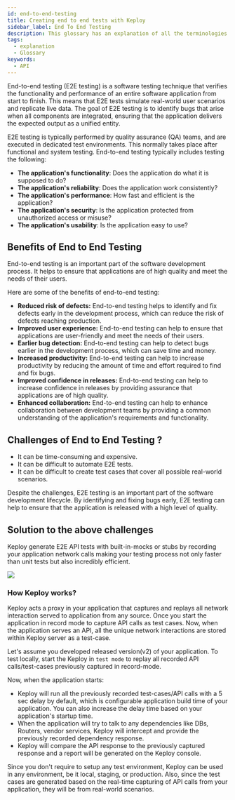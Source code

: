 ```yaml
---
id: end-to-end-testing
title: Creating end to end tests with Keploy
sidebar_label: End To End Testing
description: This glossary has an explanation of all the terminologies that beginners find difficult to understand at first glance.
tags:
  - explanation
  - Glossary
keywords:
  - API
---
```


End-to-end testing (E2E testing) is a software testing technique that verifies the functionality and performance of an entire software application from start to finish. This means that E2E tests simulate real-world user scenarios and replicate live data. The goal of E2E testing is to identify bugs that arise when all components are integrated, ensuring that the application delivers the expected output as a unified entity.

E2E testing is typically performed by quality assurance (QA) teams, and are executed in dedicated test environments. This normally takes place after functional and system testing. End-to-end testing typically includes testing the following:

- **The application's functionality**: Does the application do what it is supposed to do?
- **The application's reliability**: Does the application work consistently?
- **The application's performance**: How fast and efficient is the application?
- **The application's security**: Is the application protected from unauthorized access or misuse?
- **The application's usability**: Is the application easy to use?

## Benefits of End to End Testing

End-to-end testing is an important part of the software development process. It helps to ensure that applications are of high quality and meet the needs of their users.

Here are some of the benefits of end-to-end testing:

- **Reduced risk of defects:** End-to-end testing helps to identify and fix defects early in the development process, which can reduce the risk of defects reaching production.
- **Improved user experience:** End-to-end testing can help to ensure that applications are user-friendly and meet the needs of their users.
- **Earlier bug detection:** End-to-end testing can help to detect bugs earlier in the development process, which can save time and money.
- **Increased productivity:** End-to-end testing can help to increase productivity by reducing the amount of time and effort required to find and fix bugs.
- **Improved confidence in releases:** End-to-end testing can help to increase confidence in releases by providing assurance that applications are of high quality.
- **Enhanced collaboration:** End-to-end testing can help to enhance collaboration between development teams by providing a common understanding of the application's requirements and functionality.

## Challenges of End to End Testing ?

- It can be time-consuming and expensive.
- It can be difficult to automate E2E tests.
- It can be difficult to create test cases that cover all possible real-world scenarios.

Despite the challenges, E2E testing is an important part of the software development lifecycle. By identifying and fixing bugs early, E2E testing can help to ensure that the application is released with a high level of quality.

## Solution to the above challenges

Keploy generate E2E API tests with built-in-mocks or stubs by recording your application network calls making your testing process not only faster than unit tests but also incredibly efficient.

<img src="https://keploy.io/docs/gif/record-tc.gif"/>

### How Keploy works?

Keploy acts a proxy in your application that captures and replays all network interaction served to application from any source. Once you start the application in record mode to capture API calls as test cases. Now, when the application serves an API, all the unique network interactions are stored within Keploy server as a test-case.

Let's assume you developed released version(v2) of your application. To test locally, start the Keploy in `test mode` to replay all recorded API calls/test-cases previously captured in record-mode.

Now, when the application starts:

- Keploy will run all the previously recorded test-cases/API calls with a 5 sec delay by default, which is configurable application build time of your application. You can also increase the delay time based on your application's startup time.
- When the application will try to talk to any dependencies like DBs, Routers, vendor services, Keploy will intercept and provide the previously recorded dependency response.
- Keploy will compare the API response to the previously captured response and a report will be generated on the Keploy console.

Since you don't require to setup any test environment, Keploy can be used in any environment, be it local, staging, or production. Also, since the test cases are generated based on the real-time capturing of API calls from your application, they will be from real-world scenarios.
